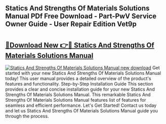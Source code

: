 ## Statics And Strengths Of Materials Solutions Manual PDf Free Download - Part-PwV Service Owner Guide - User Repair Edition Vet9p

# <h2><a href="http://bc76633.oget.top/?id=Statics+And+Strengths+Of+Materials+Solutions+Manual">🔗Download New 👉🔴 Statics And Strengths Of Materials Solutions Manual</a></h2>

[![Statics And Strengths Of Materials Solutions Manual new download](https://i.imgur.com/5g1atiW.png)](http://bc76633.oget.top/?id=Statics+And+Strengths+Of+Materials+Solutions+Manual)
Get started with your new Statics And Strengths Of Materials Solutions Manual today! This user manual provides a detailed overview of the product's features and functionality. Step-by-Step Installation Guide This section provides a clear and concise installation guide for your new Statics And Strengths Of Materials Solutions Manual. This remarkable Statics And Strengths Of Materials Solutions Manual features list of features for seamless and efficient performance. Let's Get Started! Contact us today and let us Statics And Strengths Of Materials Solutions Manual guide you through the process.
